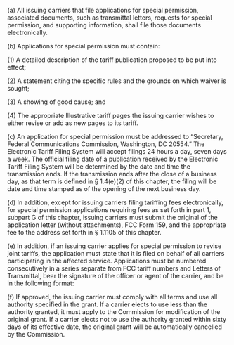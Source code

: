 (a) All issuing carriers that file applications for special permission, associated documents, such as transmittal letters, requests for special permission, and supporting information, shall file those documents electronically.

(b) Applications for special permission must contain:

(1) A detailed description of the tariff publication proposed to be put into effect;

(2) A statement citing the specific rules and the grounds on which waiver is sought;

(3) A showing of good cause; and

(4) The appropriate Illustrative tariff pages the issuing carrier wishes to either revise or add as new pages to its tariff.

(c) An application for special permission must be addressed to “Secretary, Federal Communications Commission, Washington, DC 20554.” The Electronic Tariff Filing System will accept filings 24 hours a day, seven days a week. The official filing date of a publication received by the Electronic Tariff Filing System will be determined by the date and time the transmission ends. If the transmission ends after the close of a business day, as that term is defined in § 1.4(e)(2) of this chapter, the filing will be date and time stamped as of the opening of the next business day.

(d) In addition, except for issuing carriers filing tariffing fees electronically, for special permission applications requiring fees as set forth in part 1, subpart G of this chapter, issuing carriers must submit the original of the application letter (without attachments), FCC Form 159, and the appropriate fee to the address set forth in § 1.1105 of this chapter.

(e) In addition, if an issuing carrier applies for special permission to revise joint tariffs, the application must state that it is filed on behalf of all carriers participating in the affected service. Applications must be numbered consecutively in a series separate from FCC tariff numbers and Letters of Transmittal, bear the signature of the officer or agent of the carrier, and be in the following format:
              

(f) If approved, the issuing carrier must comply with all terms and use all authority specified in the grant. If a carrier elects to use less than the authority granted, it must apply to the Commission for modification of the original grant. If a carrier elects not to use the authority granted within sixty days of its effective date, the original grant will be automatically cancelled by the Commission.

